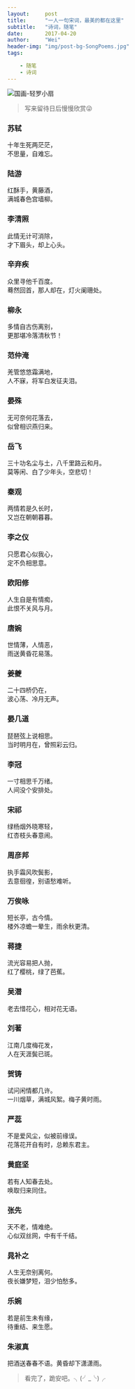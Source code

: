 ```yaml
---
layout:     post
title:      "一人一句宋词，最美的都在这里"
subtitle:   "诗词，随笔"
date:       2017-04-20
author:     "Wei"
header-img: "img/post-bg-SongPoems.jpg"
tags:

    - 随笔
    - 诗词 
---
```


![国画-轻罗小扇](http://img1.ph.126.net/-sEd75TRJxT-HbT6X5ZfAg==/893683051156742413.jpg)

> 写来留待日后慢慢欣赏😜

### 苏轼
十年生死两茫茫，  
不思量，自难忘。



### 陆游
红酥手，黄藤酒，  
满城春色宫墙柳。



### 李清照
此情无计可消除，  
才下眉头，却上心头。



### 辛弃疾
众里寻他千百度。  
蓦然回首，那人却在，灯火阑珊处。



### 柳永
多情自古伤离别，  
更那堪冷落清秋节！



### 范仲淹
羌管悠悠霜满地，  
人不寐，将军白发征夫泪。



### 晏殊
无可奈何花落去，  
似曾相识燕归来。



### 岳飞
三十功名尘与土，八千里路云和月。  
莫等闲、白了少年头，空悲切！



### 秦观
两情若是久长时，  
又岂在朝朝暮暮。



### 李之仪
只愿君心似我心，  
定不负相思意。



### 欧阳修
人生自是有情痴，  
此恨不关风与月。



### 唐婉
世情薄，人情恶，  
雨送黄昏花易落。



### 姜夔
二十四桥仍在，  
波心荡、冷月无声。



### 晏几道
琵琶弦上说相思。  
当时明月在，曾照彩云归。



### 李冠
一寸相思千万绪。  
人间没个安排处。



### 宋祁
绿杨烟外晓寒轻，  
红杏枝头春意闹。



### 周彦邦
执手霜风吹鬓影，  
去意徊徨，别语愁难听。



### 万俟咏
短长亭，古今情。  
楼外凉蟾一晕生，雨余秋更清。



### 蒋捷
流光容易把人抛，  
红了樱桃，绿了芭蕉。



### 吴潜
老去惜花心，相对花无语。



### 刘著
江南几度梅花发，  
人在天涯鬓已斑。



### 贺铸
试问闲情都几许。  
一川烟草，满城风絮。梅子黄时雨。



### 严蕊
不是爱风尘，似被前缘误。  
花落花开自有时，总赖东君主。



### 黄庭坚
若有人知春去处。  
唤取归来同住。



### 张先
天不老，情难绝。  
心似双丝网，中有千千结。



### 晁补之
人生无奈别离何。  
夜长嫌梦短，泪少怕愁多。



### 乐婉
若是前生未有缘，  
待重结、来生愿。


### 朱淑真
把酒送春春不语。黄昏却下潇潇雨。




> 看完了，跪安吧。╮(╯_╰)╭